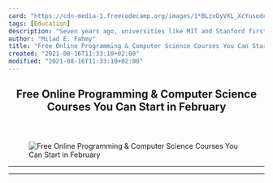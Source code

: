 ```yaml
---
card: "https://cdn-media-1.freecodecamp.org/images/1*BLzxOyVXL_XcYusedcVI8A.png"
tags: [Education]
description: "Seven years ago, universities like MIT and Stanford first ope"
author: "Milad E. Fahmy"
title: "Free Online Programming & Computer Science Courses You Can Start in February"
created: "2021-08-16T11:33:10+02:00"
modified: "2021-08-16T11:33:10+02:00"
---
```

<div class="site-wrapper">
<main id="site-main" class="site-main outer">
<div class="inner">
<article class="post-full post tag-education tag-tech tag-technology tag-self-improvement tag-personal-development ">
<header class="post-full-header">
<h1 class="post-full-title">Free Online Programming &amp; Computer Science Courses You Can Start in February</h1>
</header>
<figure class="post-full-image">
<picture>
<source media="(max-width: 700px)" sizes="1px" srcset="data:image/gif;base64,R0lGODlhAQABAIAAAAAAAP///yH5BAEAAAAALAAAAAABAAEAAAIBRAA7 1w">
<source media="(min-width: 701px)" sizes="(max-width: 800px) 400px,
(max-width: 1170px) 700px,
1400px" srcset="https://cdn-media-1.freecodecamp.org/images/1*BLzxOyVXL_XcYusedcVI8A.png 300w,
https://cdn-media-1.freecodecamp.org/images/1*BLzxOyVXL_XcYusedcVI8A.png 600w,
https://cdn-media-1.freecodecamp.org/images/1*BLzxOyVXL_XcYusedcVI8A.png 1000w,
https://cdn-media-1.freecodecamp.org/images/1*BLzxOyVXL_XcYusedcVI8A.png 2000w">
<img onerror="this.style.display='none'" src="https://cdn-media-1.freecodecamp.org/images/1*BLzxOyVXL_XcYusedcVI8A.png" alt="Free Online Programming &amp; Computer Science Courses You Can Start in February">
</picture>
</figure>
<section class="post-full-content">
<div class="post-content">
</div>
<hr>
<hr>
</section>
</article>
</div>
</main>
</div>
<!-- Google Tag Manager (noscript) -->
<!-- End Google Tag Manager (noscript) -->
